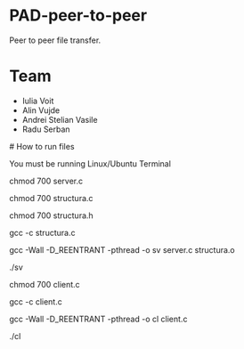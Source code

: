 # PAD-peer-to-peer
Peer to peer file transfer.

# Team
<ul>
  <li>Iulia Voit</li>
  <li>Alin Vujde </li>
<li>Andrei Stelian Vasile</li>
<li>Radu Serban</li>
</ul>
# How to run files

<p>You must be running Linux/Ubuntu Terminal</p>
<p>chmod 700 server.c</p>
<p>chmod 700 structura.c</p>
<p>chmod 700 structura.h</p>
<p>gcc -c structura.c</p>
<p>gcc -Wall -D_REENTRANT -pthread -o sv server.c structura.o</p>
<p>./sv</p>
<p>chmod 700 client.c</p>
<p>gcc -c client.c</p>
<p>gcc -Wall -D_REENTRANT -pthread -o cl client.c</p>
<p>./cl</p>
